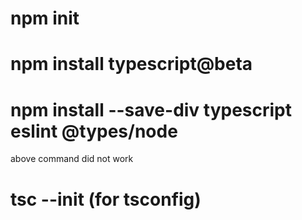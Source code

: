 # npm init
# npm install typescript@beta
# npm install --save-div typescript eslint @types/node
above command did not work 
# tsc --init (for tsconfig)